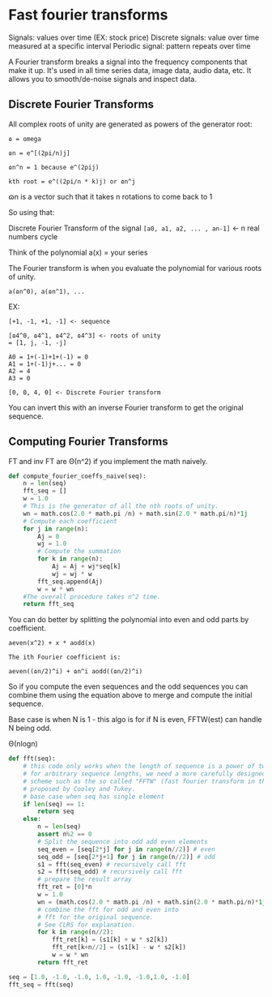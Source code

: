 # Fast fourier transforms

Signals: values over time (EX: stock price)
Discrete signals: value over time measured at a specific interval
Periodic signal: pattern repeats over time

A Fourier transform breaks a signal into the frequency components that make it
up. It's used in all time series data, image data, audio data, etc. It allows
you to smooth/de-noise signals and inspect data.

## Discrete Fourier Transforms

All complex roots of unity are generated as powers of the generator root:

```
ɷ = omega

ɷn = e^[(2pi/n)j]

ɷn^n = 1 because e^(2pij)

kth root = e^((2pi/n * k)j) or ɷn^j
```

ɷn is a vector such that it takes n rotations to come back to 1

So using that:

Discrete Fourier Transform of the signal `[a0, a1, a2, ... , an-1]` <- n real numbers cycle

Think of the polynomial a(x) = your series

The Fourier transform is when you evaluate the polynomial for various roots of
unity.

```
a(ɷn^0), a(ɷn^1), ...
```

EX:

```
[+1, -1, +1, -1] <- sequence

[ɷ4^0, ɷ4^1, ɷ4^2, ɷ4^3] <- roots of unity
= [1, j, -1, -j]

A0 = 1+(-1)+1+(-1) = 0
A1 = 1+(-1)j+... = 0
A2 = 4
A3 = 0

[0, 0, 4, 0] <- Discrete Fourier transform
```

You can invert this with an inverse Fourier transform to get the original
sequence.

## Computing Fourier Transforms

FT and inv FT are Θ(n^2) if you implement the math naively.

```python
def compute_fourier_coeffs_naive(seq):
    n = len(seq)
    fft_seq = []
    w = 1.0
    # This is the generator of all the nth roots of unity.
    wn = math.cos(2.0 * math.pi /n) + math.sin(2.0 * math.pi/n)*1j
    # Compute each coefficient
    for j in range(n):
        Aj = 0
        wj = 1.0
        # Compute the summation
        for k in range(n):
            Aj = Aj + wj*seq[k]
            wj = wj * w
        fft_seq.append(Aj)
        w = w * wn
    #The overall procedure takes n^2 time.
    return fft_seq
```

You can do better by splitting the polynomial into even and odd parts by
coefficient.

```
aeven(x^2) + x * aodd(x)

The ith Fourier coefficient is:

aeven((ɷn/2)^i) + ɷn^i aodd((ɷn/2)^i)
```

So if you compute the even sequences and the odd sequences you can combine them
using the equation above to merge and compute the initial sequence.

Base case is when N is 1 - this algo is for if N is even, FFTW(est) can handle N
being odd.

Θ(nlogn)

```python
def fft(seq):
    # this code only works when the length of sequence is a power of two.
    # for arbitrary sequence lengths, we need a more carefully designed divide and conquer
    # scheme such as the so called "FFTW" (fast fourier transform in the West) scheme
    # proposed by Cooley and Tukey.
    # base case when seq has single element
    if len(seq) == 1:
        return seq
    else:
        n = len(seq)
        assert n%2 == 0
        # Split the sequence into odd add even elements
        seq_even = [seq[2*j] for j in range(n//2)] # even
        seq_odd = [seq[2*j+1] for j in range(n//2)] # odd
        s1 = fft(seq_even) # recursively call fft
        s2 = fft(seq_odd) # recursively call fft
        # prepare the result array
        fft_ret = [0]*n
        w = 1.0
        wn = (math.cos(2.0 * math.pi /n) + math.sin(2.0 * math.pi/n)*1j)
        # combine the fft for odd and even into
        # fft for the original sequence.
        # See CLRS for explanation.
        for k in range(n//2):
            fft_ret[k] = (s1[k] + w * s2[k])
            fft_ret[k+n//2] = (s1[k] - w * s2[k])
            w = w * wn
        return fft_ret

seq = [1.0, -1.0, -1.0, 1.0, -1.0, -1.0,1.0, -1.0]
fft_seq = fft(seq)
```
